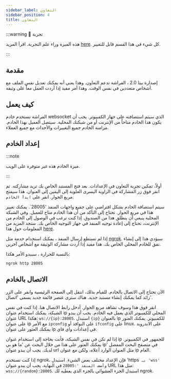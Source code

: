 ```yaml
---
sidebar_label: التعاون
sidebar_position: 4
title: التعاون
---
```


:::warning 🧪 تجربة

هذه الميزة وراء علم التجربة. اقرأ المزيد [here](/nightly#experiments).
كل شيء في هذا القسم قابل للتغيير.

:::

## مقدمة

إصدارة بيتا 2.0 ، الفراشة تدعم التعاون. وهذا يعني أنه يمكنك تعديل نفس الملف مع أشخاص متعددين في نفس الوقت. وهذا أمر مفيد إذا أردت العمل معاً على وثيقة.

## كيف يعمل

الفراشة تستخدم خادم websocket الذي سيتم استضافته على جهاز الكمبيوتر. يجب أن يكون هذا الخادم متاحاً من الإنترنت أو من شبكتك المحلية. سيتصل العميل بهذا الخادم. مزامنة الخادم جميع التغييرات والأحداث مع جميع العملاء.

## إعداد الخادم

:::note

ميزة الخادم هذه غير متوفرة على الويب.

:::

أولاً، تمكين تجربة التعاون في الإعدادات. بعد فتح المستند الخاص بك تريد مشاركته. ثم انقر فوق زر المشاركة في الزاوية اليسرى العلوية إلى اليمين إلى العنوان. هذا سيفتح مربع الحوار. انقر على `ابدأ الخادم`.

سيتم استضافة الخادم بشكل افتراضي على جميع واجهات المنفذ '28005\`. يمكنك تغيير هذا في مربع الحوار. تحتاج إلى التأكد من أن هذا الخادم متاح للعميل.
وفي الشبكة المحلية ينبغي أن ينطلق هذا من الصندوق. إذا كنت ترغب في الوصول إلى الخادم من الإنترنت، تحتاج إلى إعادة توجيه المنفذ في جهاز التوجيه الخاص بك. ستجد المزيد من المعلومات حول هذا [here](https://en.wikipedia.org/wiki/Port_forwarding/).

إذا لم تستطع إرسال المنفذ ، يمكنك استخدام خدمة مثل [ngrok](https://ngrok.com/). سيؤدي هذا إلى إنشاء نفق للخادم المحلي الخاص بك. هذا مفيد إذا أردت مشاركة الوثيقة مع أشخاص آخرين.

بالنسبة للحرارة ، سيبدو الأمر هكذا:

```bash
ngrok http 28005
```

## الاتصال بالخادم

الآن تحتاج إلى الاتصال بالخادم. للقيام بذلك، انتقل إلى الصفحة الرئيسية وانقر على الزر زائد كما يمكنك إنشاء مستند جديد. هناك سترى عنصر قائمة جديد يسمى 'اتصال'.

انقر فوق هذا وسوف تشاهد مربع الحوار. أدخل رابط الاتصال هنا.
إذا كنت في نفس الشبكة، يمكنك استخدام عنوان ip المحلي للكمبيوتر الذي يعمل فيه الخادم.
يجب أن يبدو عنوان URL هكذا: `ws://{ip}:28005`. استبدل `{ip}` بالعنوان ip للكمبيوتر. يمكنك العثور على عنوان ip مع الأمر `ipconfig` على النوافذ أو `ifconfig` على linux. على الاندرويد يمكنك العثور على عنوان ip في إعدادات واي فاي.

إذا لم تكن في نفس الشبكة، فأنت بحاجة إلى استخدام عنوان ip للجمهور في الكمبيوتر. يمكنك العثور على هذا من خلال البحث عن 'ما هو بي ip' في متصفح البحث المفضل لديك. يجب أن يبدو عنوان url مثل العنوان الوارد أعلاه، ولكن مع عنوان ip العام.

إذا كنت تستخدم ngrok، فإن الإعداد مختلف بعض الشيء. استبدل 'https` بـ 'wss' وأضف المنفذ ':28005` في النهاية. يجب أن يبدو عنوان URL مثل هذا: `wss://{random}:28005`. استبدل الجزء العشوائي بالجزء الذي يعطيه لك ngrok.
